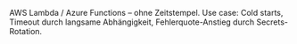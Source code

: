 AWS Lambda / Azure Functions – ohne Zeitstempel.
Use case: Cold starts, Timeout durch langsame Abhängigkeit, Fehlerquote-Anstieg durch Secrets-Rotation.
